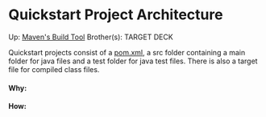 # Quickstart Project Architecture

Up: [Maven's Build Tool](maven's_build_tool)
Brother(s):
TARGET DECK

Quickstart projects consist of a [pom.xml](pom.xml), a src folder containing a main folder for java files and a test folder for java test files.
There is also a target file for compiled class files.





































#### Why:
#### How:









